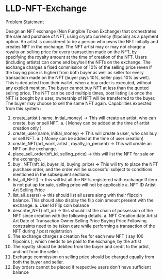 # LLD-NFT-Exchange

Problem Statement

Design an NFT exchange (Non Fungible Token Exchange) that orchestrates the sale and purchase of
NFT, using crypto currency (flipcoin) as a payment option.
An artist is considered to be a person who owns the NFT initially and creates NFT in the exchange.
The NFT artist may or may not charge a royalty on selling price for every transaction made on the
NFT, by specifying the royalty amount at the time of creation of the NFT.
Users (including artists) can come and buy/sell the NFTs on the exchange. The exchange charges a
fixed commission of 10% of the selling price (even if the buying price is higher) from both buyer as
well as seller for every transaction made on the NFT (buyer pays 10%, seller pays 10% as well). This
is deducted from their wallet, when a buy order is executed, without any explicit mention. The buyer
cannot buy NFT at less than the quoted selling price.
The NFT can be sold multiple times, post listing i.e once the NFT is bought by a user, ownership of
NFT will be transferred to the buyer. The buyer may choose to sell the same NFT again.
Capabilities expected from this system :
1. create_artist ( name, initial_money) -> This will create an artist, who can create, buy or sell
NFT.
a. ( Money can be added at the time of artist creation only )
2. create_user(name, initial_money) -> This will create a user, who can buy or sell NFT.
a. ( Money can be added at the time of user creation)
3. create_NFT(art_work, artist , royalty_in_percent) -> This will create an NFT on the exchange.
4. place_sell_order(nft_id, selling_price) -> this will list the NFT for sale on the exchange.
5. buy _NFT(nft_id, buyer_Id, buying_price) -> This will try to place the NFT purchase order, and
the order will be successful subject to conditions mentioned in the subsequent sections.
6. list_all_NFT() -> this will list all the NFTs registered with exchange.If item is not put up for sale,
selling price will not be applicable
a.
NFT ID Artist Art Selling Price
7. list_all_users() -> this should list all users along with their flipcoin balance. This should also
display the flip coin amount present with the exchange.
a.
User Id Flip coin balance
8. describe_NFT( nft_id) -> this should list the chain of possession of the NFT since creation with
the following details.
a.
NFT
Creation
date
Artist Art Date of
Transaction
Owner Selling
Price
Buying
Price
Following constraints need to be taken care while performing a transaction of the NFT during / post
registration
1. The exchange charges a creation fee for each new NFT ( say 100 flipcoins ), which needs to be
paid to the exchange, by the artist
2. The royalty should be debited from the buyer and credit to the artist, and not from the seller.
3. Exchange commission on selling price should be charged equally from both the buyer and
seller.
4. Buy orders cannot be placed if respective users don't have sufficient balance
